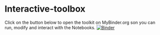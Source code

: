 # Interactive-toolbox
Click on the button below to open the toolkit on MyBinder.org son you can run, modify and interact with the Notebooks.
[![Binder](https://mybinder.org/badge_logo.svg)](https://mybinder.org/v2/gh/AndresPenuela/Interactive-toolbox.git/master)

